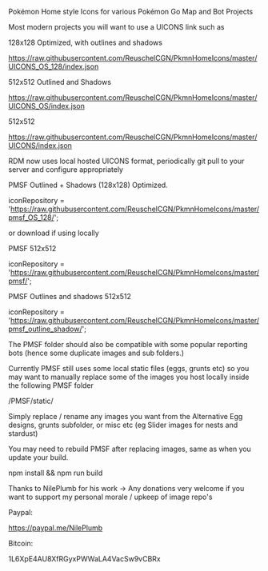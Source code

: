 Pokémon Home style Icons for various Pokémon Go Map and Bot Projects

Most modern projects you will want to use a UICONS link such as 

128x128 Optimized, with outlines and shadows

https://raw.githubusercontent.com/ReuschelCGN/PkmnHomeIcons/master/UICONS_OS_128/index.json

512x512 Outlined and Shadows

https://raw.githubusercontent.com/ReuschelCGN/PkmnHomeIcons/master/UICONS_OS/index.json

512x512

https://raw.githubusercontent.com/ReuschelCGN/PkmnHomeIcons/master/UICONS/index.json

RDM now uses local hosted UICONS format, periodically git pull to your server and configure appropriately

PMSF Outlined + Shadows (128x128) Optimized.

iconRepository = 'https://raw.githubusercontent.com/ReuschelCGN/PkmnHomeIcons/master/pmsf_OS_128/';

or download if using locally

PMSF 512x512

iconRepository = 'https://raw.githubusercontent.com/ReuschelCGN/PkmnHomeIcons/master/pmsf/';

PMSF Outlines and shadows 512x512

iconRepository = 'https://raw.githubusercontent.com/ReuschelCGN/PkmnHomeIcons/master/pmsf_outline_shadow/';


The PMSF folder should also be compatible with some popular reporting bots (hence some duplicate images and sub folders.)

Currently PMSF still uses some local static files (eggs, grunts etc) so you may want to manually replace some of the images you host locally inside the following PMSF folder

/PMSF/static/

Simply replace / rename any images you want from the Alternative Egg designs, grunts subfolder, or misc etc (eg Slider images for nests and stardust)

You may need to rebuild PMSF after replacing images, same as when you update your build.

npm install && npm run build


Thanks to NilePlumb for his work -> Any donations very welcome if you want to support my personal morale / upkeep of image repo's

Paypal:

https://paypal.me/NilePlumb

Bitcoin:

1L6XpE4AU8XfRGyxPWWaLA4VacSw9vCBRx
